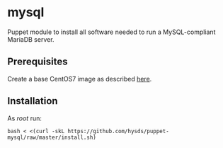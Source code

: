 # mysql

Puppet module to install all software needed to run 
a MySQL-compliant MariaDB server.


## Prerequisites
Create a base CentOS7 image as described [here](https://github.com/hysds/hysds-framework/wiki/Puppet-Automation#create-a-base-centos-7-image-for-installation-of-all-hysds-component-instances).


## Installation
As _root_ run:
```
bash < <(curl -skL https://github.com/hysds/puppet-mysql/raw/master/install.sh)
